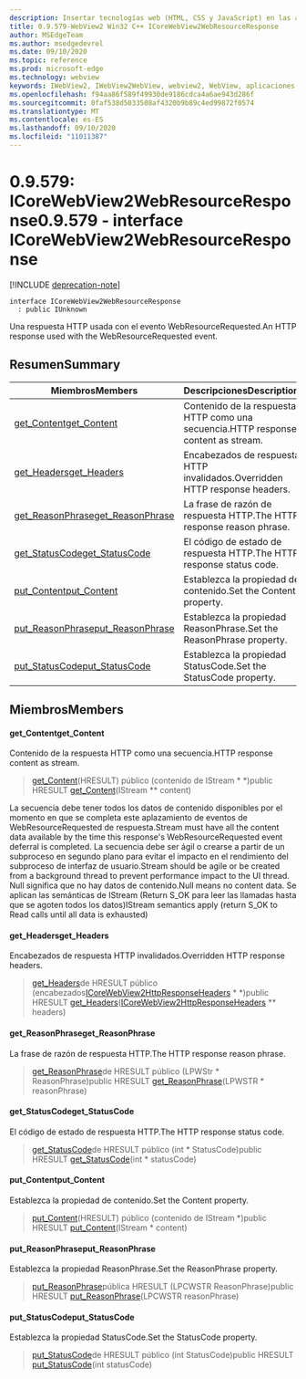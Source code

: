 ```yaml
---
description: Insertar tecnologías web (HTML, CSS y JavaScript) en las aplicaciones nativas con el control Microsoft Edge WebView2
title: 0.9.579-WebView2 Win32 C++ ICoreWebView2WebResourceResponse
author: MSEdgeTeam
ms.author: msedgedevrel
ms.date: 09/10/2020
ms.topic: reference
ms.prod: microsoft-edge
ms.technology: webview
keywords: IWebView2, IWebView2WebView, webview2, WebView, aplicaciones Win32, Win32, Edge, ICoreWebView2, ICoreWebView2Controller, control de explorador, HTML Edge, ICoreWebView2WebResourceResponse
ms.openlocfilehash: f94aa86f589f49930de9186cdca4a6ae943d286f
ms.sourcegitcommit: 0faf538d5033508af4320b9b89c4ed99872f0574
ms.translationtype: MT
ms.contentlocale: es-ES
ms.lasthandoff: 09/10/2020
ms.locfileid: "11011387"
---
```

# <span data-ttu-id="61934-104">0.9.579: ICoreWebView2WebResourceResponse</span><span class="sxs-lookup"><span data-stu-id="61934-104">0.9.579 - interface ICoreWebView2WebResourceResponse</span></span> 

[!INCLUDE [deprecation-note](../../includes/deprecation-note.md)]

```
interface ICoreWebView2WebResourceResponse
  : public IUnknown
```

<span data-ttu-id="61934-105">Una respuesta HTTP usada con el evento WebResourceRequested.</span><span class="sxs-lookup"><span data-stu-id="61934-105">An HTTP response used with the WebResourceRequested event.</span></span>

## <span data-ttu-id="61934-106">Resumen</span><span class="sxs-lookup"><span data-stu-id="61934-106">Summary</span></span>

 <span data-ttu-id="61934-107">Miembros</span><span class="sxs-lookup"><span data-stu-id="61934-107">Members</span></span>                        | <span data-ttu-id="61934-108">Descripciones</span><span class="sxs-lookup"><span data-stu-id="61934-108">Descriptions</span></span>
--------------------------------|---------------------------------------------
[<span data-ttu-id="61934-109">get_Content</span><span class="sxs-lookup"><span data-stu-id="61934-109">get_Content</span></span>](#get_content) | <span data-ttu-id="61934-110">Contenido de la respuesta HTTP como una secuencia.</span><span class="sxs-lookup"><span data-stu-id="61934-110">HTTP response content as stream.</span></span>
[<span data-ttu-id="61934-111">get_Headers</span><span class="sxs-lookup"><span data-stu-id="61934-111">get_Headers</span></span>](#get_headers) | <span data-ttu-id="61934-112">Encabezados de respuesta HTTP invalidados.</span><span class="sxs-lookup"><span data-stu-id="61934-112">Overridden HTTP response headers.</span></span>
[<span data-ttu-id="61934-113">get_ReasonPhrase</span><span class="sxs-lookup"><span data-stu-id="61934-113">get_ReasonPhrase</span></span>](#get_reasonphrase) | <span data-ttu-id="61934-114">La frase de razón de respuesta HTTP.</span><span class="sxs-lookup"><span data-stu-id="61934-114">The HTTP response reason phrase.</span></span>
[<span data-ttu-id="61934-115">get_StatusCode</span><span class="sxs-lookup"><span data-stu-id="61934-115">get_StatusCode</span></span>](#get_statuscode) | <span data-ttu-id="61934-116">El código de estado de respuesta HTTP.</span><span class="sxs-lookup"><span data-stu-id="61934-116">The HTTP response status code.</span></span>
[<span data-ttu-id="61934-117">put_Content</span><span class="sxs-lookup"><span data-stu-id="61934-117">put_Content</span></span>](#put_content) | <span data-ttu-id="61934-118">Establezca la propiedad de contenido.</span><span class="sxs-lookup"><span data-stu-id="61934-118">Set the Content property.</span></span>
[<span data-ttu-id="61934-119">put_ReasonPhrase</span><span class="sxs-lookup"><span data-stu-id="61934-119">put_ReasonPhrase</span></span>](#put_reasonphrase) | <span data-ttu-id="61934-120">Establezca la propiedad ReasonPhrase.</span><span class="sxs-lookup"><span data-stu-id="61934-120">Set the ReasonPhrase property.</span></span>
[<span data-ttu-id="61934-121">put_StatusCode</span><span class="sxs-lookup"><span data-stu-id="61934-121">put_StatusCode</span></span>](#put_statuscode) | <span data-ttu-id="61934-122">Establezca la propiedad StatusCode.</span><span class="sxs-lookup"><span data-stu-id="61934-122">Set the StatusCode property.</span></span>

## <span data-ttu-id="61934-123">Miembros</span><span class="sxs-lookup"><span data-stu-id="61934-123">Members</span></span>

#### <span data-ttu-id="61934-124">get_Content</span><span class="sxs-lookup"><span data-stu-id="61934-124">get_Content</span></span> 

<span data-ttu-id="61934-125">Contenido de la respuesta HTTP como una secuencia.</span><span class="sxs-lookup"><span data-stu-id="61934-125">HTTP response content as stream.</span></span>

> <span data-ttu-id="61934-126">[get_Content](#get_content)(HRESULT) público (contenido de IStream \* \*)</span><span class="sxs-lookup"><span data-stu-id="61934-126">public HRESULT [get_Content](#get_content)(IStream \*\* content)</span></span>

<span data-ttu-id="61934-127">La secuencia debe tener todos los datos de contenido disponibles por el momento en que se completa este aplazamiento de eventos de WebResourceRequested de respuesta.</span><span class="sxs-lookup"><span data-stu-id="61934-127">Stream must have all the content data available by the time this response's WebResourceRequested event deferral is completed.</span></span> <span data-ttu-id="61934-128">La secuencia debe ser ágil o crearse a partir de un subproceso en segundo plano para evitar el impacto en el rendimiento del subproceso de interfaz de usuario.</span><span class="sxs-lookup"><span data-stu-id="61934-128">Stream should be agile or be created from a background thread to prevent performance impact to the UI thread.</span></span> <span data-ttu-id="61934-129">Null significa que no hay datos de contenido.</span><span class="sxs-lookup"><span data-stu-id="61934-129">Null means no content data.</span></span> <span data-ttu-id="61934-130">Se aplican las semánticas de IStream (Return S_OK para leer las llamadas hasta que se agoten todos los datos)</span><span class="sxs-lookup"><span data-stu-id="61934-130">IStream semantics apply (return S_OK to Read calls until all data is exhausted)</span></span>

#### <span data-ttu-id="61934-131">get_Headers</span><span class="sxs-lookup"><span data-stu-id="61934-131">get_Headers</span></span> 

<span data-ttu-id="61934-132">Encabezados de respuesta HTTP invalidados.</span><span class="sxs-lookup"><span data-stu-id="61934-132">Overridden HTTP response headers.</span></span>

> <span data-ttu-id="61934-133">[get_Headers](#get_headers)de HRESULT público (encabezados[ICoreWebView2HttpResponseHeaders](icorewebview2httpresponseheaders.md) \* \*)</span><span class="sxs-lookup"><span data-stu-id="61934-133">public HRESULT [get_Headers](#get_headers)([ICoreWebView2HttpResponseHeaders](icorewebview2httpresponseheaders.md) \*\* headers)</span></span>

#### <span data-ttu-id="61934-134">get_ReasonPhrase</span><span class="sxs-lookup"><span data-stu-id="61934-134">get_ReasonPhrase</span></span> 

<span data-ttu-id="61934-135">La frase de razón de respuesta HTTP.</span><span class="sxs-lookup"><span data-stu-id="61934-135">The HTTP response reason phrase.</span></span>

> <span data-ttu-id="61934-136">[get_ReasonPhrase](#get_reasonphrase)de HRESULT público (LPWStr \* ReasonPhrase)</span><span class="sxs-lookup"><span data-stu-id="61934-136">public HRESULT [get_ReasonPhrase](#get_reasonphrase)(LPWSTR \* reasonPhrase)</span></span>

#### <span data-ttu-id="61934-137">get_StatusCode</span><span class="sxs-lookup"><span data-stu-id="61934-137">get_StatusCode</span></span> 

<span data-ttu-id="61934-138">El código de estado de respuesta HTTP.</span><span class="sxs-lookup"><span data-stu-id="61934-138">The HTTP response status code.</span></span>

> <span data-ttu-id="61934-139">[get_StatusCode](#get_statuscode)de HRESULT público (int \* StatusCode)</span><span class="sxs-lookup"><span data-stu-id="61934-139">public HRESULT [get_StatusCode](#get_statuscode)(int \* statusCode)</span></span>

#### <span data-ttu-id="61934-140">put_Content</span><span class="sxs-lookup"><span data-stu-id="61934-140">put_Content</span></span> 

<span data-ttu-id="61934-141">Establezca la propiedad de contenido.</span><span class="sxs-lookup"><span data-stu-id="61934-141">Set the Content property.</span></span>

> <span data-ttu-id="61934-142">[put_Content](#put_content)(HRESULT) público (contenido de IStream \*)</span><span class="sxs-lookup"><span data-stu-id="61934-142">public HRESULT [put_Content](#put_content)(IStream \* content)</span></span>

#### <span data-ttu-id="61934-143">put_ReasonPhrase</span><span class="sxs-lookup"><span data-stu-id="61934-143">put_ReasonPhrase</span></span> 

<span data-ttu-id="61934-144">Establezca la propiedad ReasonPhrase.</span><span class="sxs-lookup"><span data-stu-id="61934-144">Set the ReasonPhrase property.</span></span>

> <span data-ttu-id="61934-145">[put_ReasonPhrase](#put_reasonphrase)pública HRESULT (LPCWSTR ReasonPhrase)</span><span class="sxs-lookup"><span data-stu-id="61934-145">public HRESULT [put_ReasonPhrase](#put_reasonphrase)(LPCWSTR reasonPhrase)</span></span>

#### <span data-ttu-id="61934-146">put_StatusCode</span><span class="sxs-lookup"><span data-stu-id="61934-146">put_StatusCode</span></span> 

<span data-ttu-id="61934-147">Establezca la propiedad StatusCode.</span><span class="sxs-lookup"><span data-stu-id="61934-147">Set the StatusCode property.</span></span>

> <span data-ttu-id="61934-148">[put_StatusCode](#put_statuscode)de HRESULT público (int StatusCode)</span><span class="sxs-lookup"><span data-stu-id="61934-148">public HRESULT [put_StatusCode](#put_statuscode)(int statusCode)</span></span>

